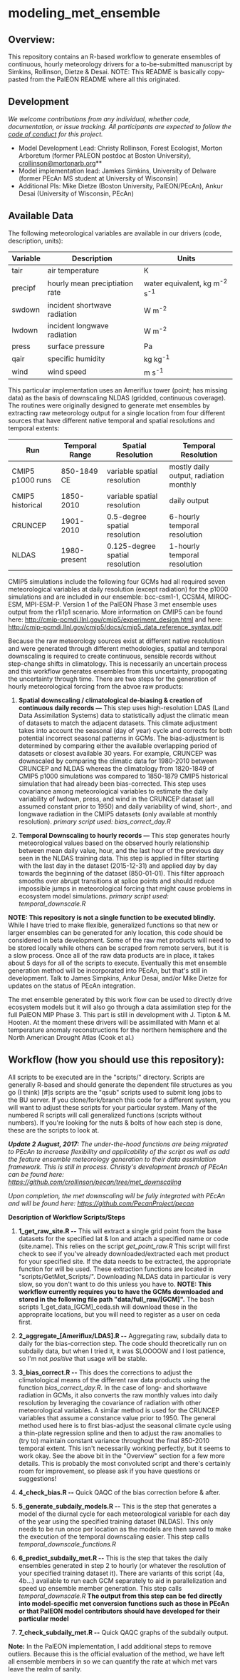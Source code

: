 # modeling_met_ensemble

## Overview:
This repository contains an R-based workflow to generate ensembles of continuous, hourly meteorology drivers for a to-be-submitted manuscript by Simkins, Rollinson, Dietze & Desai.
NOTE: This README is basically copy-pasted from the PalEON README where all this originated.

## Development

*We welcome contributions from any individual, whether code, documentation, or issue tracking.  All participants are expected to follow the [code of conduct](https://github.com/PalEON-Project/modeling_met_ensemble/blob/master/code_of_conduct.md) for this project.*

- Model Development Lead: Christy Rollinson, Forest Ecologist, Morton Arboretum (former PALEON postdoc at Boston University), crollinson@mortonarb.org**
- Model implementation lead: Jamkes Simkins, University of Delware (former PEcAn MS student at University of Wisconsin)
- Additional PIs: Mike Dietze (Boston University, PalEON/PEcAn), Ankur Desai (University of Wisconsin, PEcAn)

## Available Data

The following meteorological variables are available in our drivers (code, description, units):

| Variable | Description | Units |
| -------- | ----------- | ----- |
| tair | air temperature | K |
| precipf | hourly mean preciptiation rate | water equivalent, kg m<sup>-2</sup> s<sup>-1</sup> |
| swdown | incident shortwave radiation  | W m<sup>-2</sup> |
| lwdown | incident longwave radiation  | W m<sup>-2</sup> |
| press | surface pressure  | Pa |
| qair | specific humidity | kg kg<sup>-1</sup> |
| wind | wind speed | m s<sup>-1</sup> |

This particular implementation uses an Ameriflux tower (point; has missing data) as the basis of downscaling NLDAS (gridded, continuous coverage).
The routines were originally designed to generate met ensembles by extracting raw meteorology output for a single location from four different sources that have different native temporal and spatial resolutions and temporal extents: 

| Run | Temporal Range | Spatial Resolution | Temporal Resolution |
| -------- | ------ | ------------ | --------------- |
| CMIP5 p1000 runs | 850-1849 CE | variable spatial resolution | mostly daily output, radiation monthly | 
| CMIP5 historical | 1850-2010 |  variable spatial resolution | daily output |
| CRUNCEP | 1901-2010 | 0.5-degree spatial resolution | 6-hourly temporal resolution | 
| NLDAS | 1980-present | 0.125-degree spatial resolution | 1-hourly temporal resolution |

CMIP5 simulations include the following four GCMs had all required seven meteorological variables at daily resolution (except radiation) for the p1000 simulations and are included in our ensemble: bcc-csm1-1, CCSM4, MIROC-ESM, MPI-ESM-P.  Version 1 of the PalEON Phase 3 met ensemble uses output from the r1i1p1 scenario.  More information on CMIP5 can be found here: http://cmip-pcmdi.llnl.gov/cmip5/experiment_design.html and here: http://cmip-pcmdi.llnl.gov/cmip5/docs/cmip5_data_reference_syntax.pdf

Because the raw meteorology sources exist at different native resolutiosn and were generated through different methodologies, spatial and temporal downscaling is required to create continuous, sensible records without step-change shifts in climatology.  This is necessarily an uncertain process and this workflow generates ensembles from this uncertainty, propogating the uncertainty through time.  There are two steps for the generation of hourly meteorological forcing from the abvoe raw products:

1. **Spatial downscaling / climatological de-biasing & creation of continuous daily records —** This step uses high-resolution LDAS (Land Data Assimilation Systems) data to statistically adjust the climatic mean of datasets to match the adjacent datasets. This climate adjustment takes into account the seasonal (day of year) cycle and corrects for both potential incorrect seasonal patterns in GCMs. The bias-adjustment is determined by comparing either the available overlapping period of datasets or closest available 30 years.  For example, CRUNCEP was downscaled by comparing the climatic data for 1980-2010 between CRUNCEP and NLDAS whereas the climatology from 1820-1849 of CMIP5 p1000 simulations was compared to 1850-1879 CMIP5 historical simulation that had already been bias-corrected. This step uses covariance among meteorological variables to estimate the daily variability of lwdown, press, and wind in the CRUNCEP dataset (all assumed constant prior to 1950) and daily variability of wind, short-, and longwave radiation in the CMIP5 datasets (only available at monthly resolution). _primary script used: bias_correct_day.R_

2. **Temporal Downscaling to hourly records —** This step generates hourly meteorological values based on the observed hourly relationship between mean daily value, hour, and the last hour of the previous day seen in the NLDAS training data.  This step is applied in filter starting with the last day in the dataset (2015-12-31) and applied day by day towards the beginning of the dataset (850-01-01). This filter approach smooths over abrupt transitions at splice points and should reduce impossible jumps in meteorological forcing that might cause problems in ecosystem model simulations. _primary script used: temporal_downscale.R_
 
**NOTE: This repository is not a single function to be executed blindly.**  While I have tried to make flexible, generalized functions so that new or larger ensembles can be generated for anly location, this code should be considered in beta development.  Some of the raw met products will need to be stored locally while others can be scraped from remote servers, but it is a slow process.  Once all of the raw data products are in place, it takes about 5 days for all of the scripts to execute.  Eventually this met ensemble generation method will be incorporated into PEcAn, but that's still in development.  Talk to James Simpkins, Ankur Desai, and/or Mike Dietze for updates on the status of PEcAn integration.

The met ensemble generated by this work flow can be used to directly drive ecosystem models but it will also go through a data assimilation step for the full PalEON MIP Phase 3.  This part is still in development with J. Tipton & M. Hooten.  At the moment these drivers will be assimillated with Mann et al temperature anomaly reconstructions for the northern hemisphere and the North American Drought Atlas (Cook et al.)

## Workflow (how you should use this repository):
All scripts to be executed are in the "scripts/" directory.  Scripts are generally R-based and should generate the dependent file structures as you go (I think) [#]s scripts are the "qsub" scripts used to submit long jobs to the BU server.  If you clone/fork/branch this code for a different system, you will want to adjust these scripts for your particular system.  Many of the numbered R scripts will call generalized functions (scripts without numbers). If you're looking for the nuts & bolts of how each step is done, these are the scripts to look at.

***Update 2 August, 2017:** The under-the-hood functions are being migrated to PEcAn to increase flexibility and applicability of the script as well as add the feature ensemble meteorology generation to their data assimlation framework.  This is still in process.  Christy's development branch of PEcAn can be found here: https://github.com/crollinson/pecan/tree/met_downscaling*

*Upon completion, the met downscaling will be fully integrated with PEcAn and will be found here: https://github.com/PecanProject/pecan* 

**Description of Workflow Scripts/Steps**

1. **1_get_raw_site.R --** This will extract a single grid point from the base datasets for the specified lat & lon and attach a specified name or code (site.name).  This relies on the script _get_point_raw.R_ This script will first check to see if you've already downloaded/extracted each met product for your specified site.  If the data needs to be extracted, the appropriate function for will be used.  These extraction functions are located in "scripts/GetMet_Scripts/".  Downloading NLDAS data in particular is very slow, so you don't want to do this unless you have to.  **NOTE: This workflow currently requires you to have the GCMs downloaded and stored in the following file path "data/full_raw/[GCM]".**  The bash scripts 1_get_data_[GCM]_ceda.sh will download these in the appropraite locations, but you will need to register as a user on ceda first.

2. **2_aggregate_[Ameriflux/LDAS].R --** Aggregating raw, subdaily data to daily for the bias-correction step.  The code should theoretically run on subdaily data, but when I tried it, it was SLOOOOW and I lost patience, so I'm not *positive* that usage will be stable.

3. **3_bias_correct.R --** This does the corrections to adjust the climatological means of the different raw data products using the function _bias_correct_day.R_.  In the case of long- and shortwave radiation in GCMs, it also converts the raw monthly values into daily resolution by leveraging the covariance of radiation with other meteorological variables.  A similar method is used for the CRUNCEP variables that assume a constance value prior to 1950.  The general method used here is to first bias-adjust the seasonal climate cycle using a thin-plate regression spline and then to adjust the raw anomalies to (try to) maintain constant variance throughout the final 850-2010 temporal extent.  This isn't necessarily working perfectly, but it seems to work okay. See the above bit in the "Overview" section for a few more details. This is probably the most convoluted script and there's certainly room for improvement, so please ask if you have questions or suggestions!

4. **4_check_bias.R --** Quick QAQC of the bias correction before & after.

5. **5_generate_subdaily_models.R --** This is the step that generates a model of the diurnal cycle for each meteorological variable for each day of the year using the specified training dataset (NLDAS).  This only needs to be run once per location as the models are then saved to make the execution of the temporal downscaling easier. This step calls _temporal_downscale_functions.R_

6. **6_predict_subdaily_met.R --** This is the step that takes the daily ensembles generated in step 2 to hourly (or whatever the resolution of your specified training dataset it).  There are variants of this script (4a, 4b...) available to run each GCM separately to aid in parallelization and speed up ensemble member generation.  This step calls _temporal_downscale.R_  **The output from this step can be fed directly into model-specific met conversion functions such as those in PEcAn or that PalEON model contributors should have developed for their particular model**

7. **7_check_subdaily_met.R --** Quick QAQC graphs of the subdaily output.

**Note:**  In the PalEON implementation, I add additional steps to remove outliers.  Because this is the official evaluation of the method, we have left all ensemble members in so we can quantify the rate at which met vars leave the realm of sanity.
